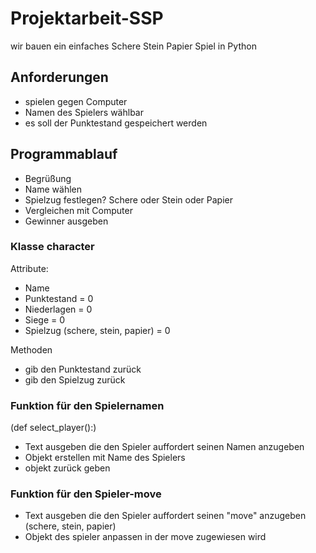 # Projektarbeit-SSP
wir bauen ein einfaches Schere Stein Papier Spiel in Python

## Anforderungen


- spielen gegen Computer
- Namen des Spielers wählbar
- es soll der Punktestand gespeichert werden

## Programmablauf

- Begrüßung
- Name wählen
- Spielzug festlegen? Schere oder Stein oder Papier
- Vergleichen mit Computer 
- Gewinner ausgeben




### Klasse character

Attribute:

- Name
- Punktestand = 0
- Niederlagen = 0
- Siege = 0
- Spielzug (schere, stein, papier) = 0

Methoden
- gib den Punktestand zurück
- gib den Spielzug zurück



### Funktion für den Spielernamen

(def select_player():)

- Text ausgeben die den Spieler auffordert seinen Namen anzugeben
- Objekt erstellen mit Name des Spielers
- objekt zurück geben

### Funktion für den Spieler-move

- Text ausgeben die den Spieler auffordert seinen "move" anzugeben (schere, stein, papier)
- Objekt des spieler anpassen in der move zugewiesen wird

